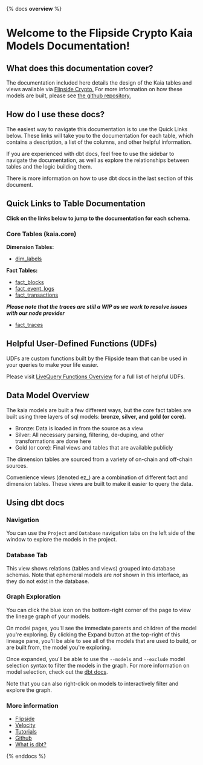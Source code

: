 {% docs __overview__ %}

# Welcome to the Flipside Crypto Kaia Models Documentation!

## **What does this documentation cover?**
The documentation included here details the design of the Kaia tables and views available via [Flipside Crypto.](https://flipsidecrypto.xyz/) For more information on how these models are built, please see [the github repository.](https://github.com/FlipsideCrypto/kaia-models)

## **How do I use these docs?**
The easiest way to navigate this documentation is to use the Quick Links below. These links will take you to the documentation for each table, which contains a description, a list of the columns, and other helpful information.

If you are experienced with dbt docs, feel free to use the sidebar to navigate the documentation, as well as explore the relationships between tables and the logic building them.

There is more information on how to use dbt docs in the last section of this document.

## **Quick Links to Table Documentation**

**Click on the links below to jump to the documentation for each schema.**

### Core Tables (kaia.core)

**Dimension Tables:**
- [dim_labels](https://flipsidecrypto.github.io/kaia-models/#!/model/model.kaia_models.core__dim_labels)

**Fact Tables:**
- [fact_blocks](https://flipsidecrypto.github.io/kaia-models/#!/model/model.kaia_models.core__fact_blocks)
- [fact_event_logs](https://flipsidecrypto.github.io/kaia-models/#!/model/model.kaia_models.core__fact_event_logs)
- [fact_transactions](https://flipsidecrypto.github.io/kaia-models/#!/model/model.kaia_models.core__fact_transactions)

***Please note that the traces are still a WIP as we work to resolve issues with our node provider***
- [fact_traces](https://flipsidecrypto.github.io/kaia-models/#!/model/model.kaia_models.core__fact_traces)

## **Helpful User-Defined Functions (UDFs)**

UDFs are custom functions built by the Flipside team that can be used in your queries to make your life easier. 

Please visit [LiveQuery Functions Overview](https://flipsidecrypto.github.io/livequery-models/#!/overview) for a full list of helpful UDFs.

## **Data Model Overview**

The kaia models are built a few different ways, but the core fact tables are built using three layers of sql models: **bronze, silver, and gold (or core).**

- Bronze: Data is loaded in from the source as a view
- Silver: All necessary parsing, filtering, de-duping, and other transformations are done here
- Gold (or core): Final views and tables that are available publicly

The dimension tables are sourced from a variety of on-chain and off-chain sources.

Convenience views (denoted ez_) are a combination of different fact and dimension tables. These views are built to make it easier to query the data.

## **Using dbt docs**
### Navigation

You can use the ```Project``` and ```Database``` navigation tabs on the left side of the window to explore the models in the project.

### Database Tab

This view shows relations (tables and views) grouped into database schemas. Note that ephemeral models are *not* shown in this interface, as they do not exist in the database.

### Graph Exploration

You can click the blue icon on the bottom-right corner of the page to view the lineage graph of your models.

On model pages, you'll see the immediate parents and children of the model you're exploring. By clicking the Expand button at the top-right of this lineage pane, you'll be able to see all of the models that are used to build, or are built from, the model you're exploring.

Once expanded, you'll be able to use the ```--models``` and ```--exclude``` model selection syntax to filter the models in the graph. For more information on model selection, check out the [dbt docs](https://docs.getdbt.com/docs/model-selection-syntax).

Note that you can also right-click on models to interactively filter and explore the graph.


### **More information**
- [Flipside](https://flipsidecrypto.xyz/)
- [Velocity](https://app.flipsidecrypto.com/velocity?nav=Discover)
- [Tutorials](https://docs.flipsidecrypto.com/our-data/tutorials)
- [Github](https://github.com/FlipsideCrypto/kaia-models)
- [What is dbt?](https://docs.getdbt.com/docs/introduction)


{% enddocs %}